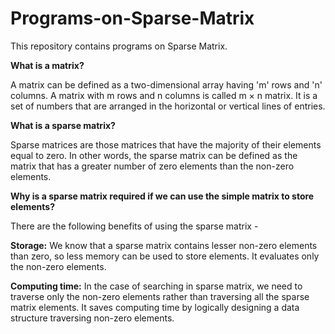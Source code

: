 # Programs-on-Sparse-Matrix
This repository contains programs on Sparse Matrix.

<b>What is a matrix?</b>

A matrix can be defined as a two-dimensional array having 'm' rows and 'n' columns. A matrix with m rows and n columns is called m × n matrix. It is a set of numbers that are arranged in the horizontal or vertical lines of entries.

<b>What is a sparse matrix?</b>

Sparse matrices are those matrices that have the majority of their elements equal to zero. In other words, the sparse matrix can be defined as the matrix that has a greater number of zero elements than the non-zero elements.

<b>Why is a sparse matrix required if we can use the simple matrix to store elements?</b>

There are the following benefits of using the sparse matrix -

<b>Storage:</b> We know that a sparse matrix contains lesser non-zero elements than zero, so less memory can be used to store elements. 
         It evaluates only the non-zero elements.

<b>Computing time:</b> In the case of searching in sparse matrix, we need to traverse only the non-zero elements rather than traversing all the sparse matrix elements. 
                It saves computing time by logically designing a data structure traversing non-zero elements.
